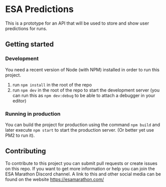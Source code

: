 # ESA Predictions

This is a prototype for an API that will be used to store and show user predictions for runs.

## Getting started

### Development

You need a recent version of Node (with NPM) installed in order to run this project.

1. run `npm install` in the root of the repo
2. run `npm dev` in the root of the repo to start the development server (you can run this as `npm dev:debug` to be able to attach a debugger in your editor)

### Running in production

You can build the project for production using the command `npm build` and later execute `npm start` to start the production server. (Or better yet use PM2 to run it).

## Contributing

To contribute to this project you can submit pull requests or create issues on this repo. If you want to get more information or help you can join the ESA Marathon Discord channel. A link to this and other social media can be found on the website https://esamarathon.com/
